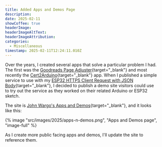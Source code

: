 ```yaml
---
title: Added Apps and Demos Page
description: 
date: 2025-02-11
showCoffee: true
headerImage: 
headerImageAltText: 
headerImageAttribution: 
categories:
  - Miscellaneous
timestamp: 2025-02-11T12:24:11.010Z
---
```


Over the years, I created several apps that solve a particular problem I had. The first was the [Goodreads Page Adjuster](https://goodreads-page-adjuster.netlify.app/){target="_blank"} and most recently the [Cert2Arduino](https://cert2arduino.netlify.app/){target="_blank"} app. When I published a simple service to use with my [ESP32 HTTPS Client Request with JSON Body](https://github.com/johnwargo/https-client-esp32-json-body){target="_blank"}, I decided to publish a demo site visitors could use to try out the service as they worked on their related Arduino or ESP32 sketch. 

The site is [John Wargo's Apps and Demos](https://jmwdemos.netlify.app/){target="_blank"}, and it looks like this:

{% image "src/images/2025/apps-n-demos.png", "Apps and Demos page", "image-full" %}

As I create more public facing apps and demos, I'll update the site to reference them. 
